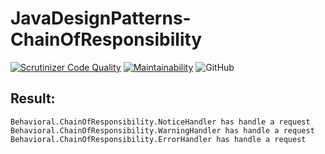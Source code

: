 # JavaDesignPatterns-ChainOfResponsibility

[![Scrutinizer Code Quality](https://scrutinizer-ci.com/g/Jagepard/JavaDesignPatterns-ChainOfResponsibility/badges/quality-score.png?b=master)](https://scrutinizer-ci.com/g/Jagepard/JavaDesignPatterns-ChainOfResponsibility/?branch=master)
[![Maintainability](https://api.codeclimate.com/v1/badges/f8194249a085b5d35014/maintainability)](https://codeclimate.com/github/Jagepard/JavaDesignPatterns-ChainOfResponsibility/maintainability)
![GitHub](https://img.shields.io/github/license/jagepard/JavaDesignPatterns-ChainOfResponsibility.svg)

## Result:
```
Behavioral.ChainOfResponsibility.NoticeHandler has handle a request
Behavioral.ChainOfResponsibility.WarningHandler has handle a request
Behavioral.ChainOfResponsibility.ErrorHandler has handle a request
```
